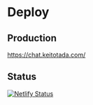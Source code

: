 # Deploy

## Production

https://chat.keitotada.com/

## Status

[![Netlify Status](https://api.netlify.com/api/v1/badges/556e4093-a369-4223-9886-43b8ec1c2522/deploy-status)](https://app.netlify.com/projects/lucent-bonbon-308e95/deploys)
